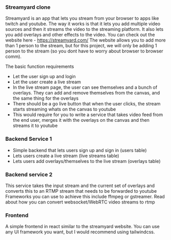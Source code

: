 
### Streamyard clone

Streamyard is an app that lets you stream from your browser to apps like twitch and youtube.
The way it works is that it lets you add multiple video sources and then it streams the video to the streaming platform.
It also lets you add overlays and other effects to the video.
You can check out the website here - https://streamyard.com/
The website allows you to add more than 1 person to the stream, but for this project, we will only be adding 1 person to the stream (so you dont have to worry about browser to browser comm).

The basic function requirements
 - Let the user sign up and login
 - Let the user create a live stream
 - In the live stream page, the user can see themselves and a bunch of overlays. They can add and remove themselves from the canvas, and the same thing for the overlays
 - There should be a go live button that when the user clicks, the stream starts streaming whats on the canvas to youtube
 - This would require for you to write a service that takes video feed from the end user, merges it with the overlays on the canvas and then streams it to youtube

### Backend Service 1
 - Simple backend that lets users sign up and sign in (users table) 
 - Lets users create a live stream (live streams table)
 - Lets users add overlays/themselves to the live stream (overlays table)

### Backend service 2
This service takes the input stream and the current set of overlays and converts this to an RTMP stream that needs to be forwarded to youtube
Frameworks you can use to achieve this include ffmpeg or gstreamer.
Read about how you can convert websocket/WebRTC video streams to rtmp

### Frontend
A simple frontend in react similar to the streamyard website. You can use any UI framework you want, but I would recommend using tailwindcss.

